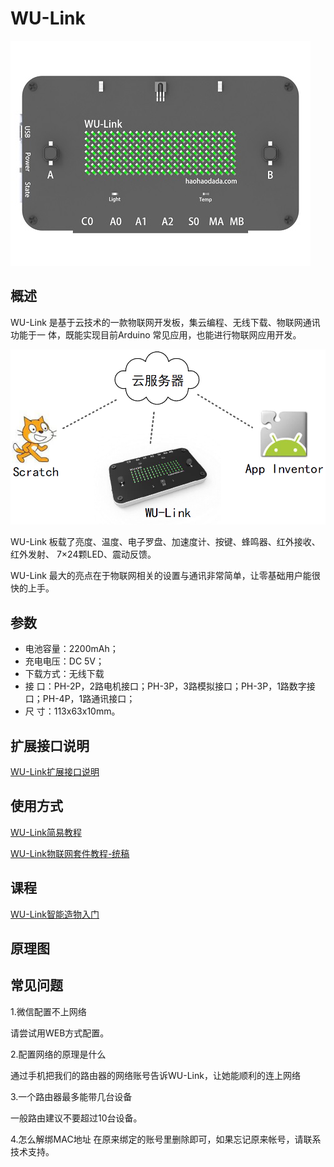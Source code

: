# WU-Link

![](../.gitbook/assets/wulink.jpeg)

## 概述

WU-Link 是基于云技术的一款物联网开发板，集云编程、无线下载、物联网通讯功能于一 体，既能实现目前Arduino 常见应用，也能进行物联网应用开发。

![](../.gitbook/assets/bb00.PNG)

WU-Link 板载了亮度、温度、电子罗盘、加速度计、按键、蜂鸣器、红外接收、红外发射、 7×24颗LED、震动反馈。

WU-Link 最大的亮点在于物联网相关的设置与通讯非常简单，让零基础用户能很快的上手。

## 参数

* 电池容量：2200mAh；
* 充电电压：DC 5V；
* 下载方式：无线下载
* 接        口：PH-2P，2路电机接口；PH-3P，3路模拟接口；PH-3P，1路数字接口；PH-4P，1路通讯接口；
* 尺        寸：113x63x10mm。

## 扩展接口说明

[WU-Link扩展接口说明](https://github.com/Haohaodada-official/docs/blob/master/jiao-xue-chan-pin/pdf/WU-Link扩展接口说明.pdf)

## 使用方式

[WU-Link简易教程](https://github.com/Haohaodada-official/docs/blob/master/jiao-xue-chan-pin/pdf/WU-Link简易教程.pdf)

[WU-Link物联网套件教程-统稿](https://github.com/Haohaodada-official/docs/blob/master/jiao-xue-chan-pin/pdf/WU-Link物联网套件教程-统稿.pdf)

## 课程

[WU-Link智能造物入门](https://docs.haohaodada.com/~/revisions/-LaJ8JiDM62JyESt8TJM/zai-xian-ru-men-ke-cheng/wulink-primer)

## 原理图

## 常见问题

1.微信配置不上网络

请尝试用WEB方式配置。

2.配置网络的原理是什么

通过手机把我们的路由器的网络账号告诉WU-Link，让她能顺利的连上网络

3.一个路由器最多能带几台设备

一般路由建议不要超过10台设备。

4.怎么解绑MAC地址 在原来绑定的账号里删除即可，如果忘记原来帐号，请联系技术支持。

